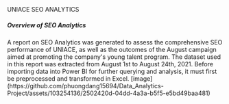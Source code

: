 <head> UNIACE SEO ANALYTICS</head>
<body>
  <h5>
    Overview of SEO Analytics
  </h5>
  <l1>A report on SEO Analytics was generated to assess the comprehensive SEO performance of UNIACE, as well as the outcomes of the August campaign aimed at promoting the company's young talent program. 
  </l1>
  <l2>
   The dataset used in this report was extracted from August 1st to August 24th, 2021. Before importing data into Power BI for further querying and analysis, it must first be preprocessed and transformed in Excel.   
  </l2>
  <l3> 
    [image](https://github.com/phuongdang15694/Data_Analytics-Project/assets/103254136/2502420d-04dd-4a3a-b5f5-e5bd49baa481)
  </l3>
  
</body>
